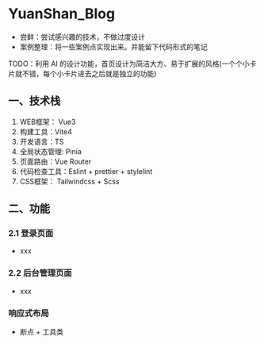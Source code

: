 # YuanShan_Blog

* 尝鲜：尝试感兴趣的技术，不做过度设计
* 案例整理：将一些案例点实现出来。并能留下代码形式的笔记

TODO：利用 AI 的设计功能，首页设计为简洁大方、易于扩展的风格(一个个小卡片就不错，每个小卡片进去之后就是独立的功能)

## 一、技术栈

1. WEB框架： Vue3
2. 构建工具：Vite4
3. 开发语言：TS
4. 全局状态管理: Pinia
5. 页面路由：Vue Router
6. 代码检查工具：Eslint  + prettier + stylelint
7. CSS框架： Tailwindcss + Scss

## 二、功能

### 2.1 登录页面

* xxx
  
### 2.2 后台管理页面

* xxx

### 响应式布局

* 断点 + 工具类
